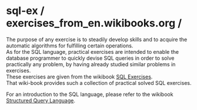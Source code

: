 # sql-ex / exercises_from_en.wikibooks.org / 

The purpose of any exercise is to steadily develop skills and to acquire 
the automatic algorithms for fulfilling certain operations.  
As for the SQL language, practical exercises are intended to enable 
the database programmer to quickly devise SQL queries in order to solve 
practically any problem, by having already studied similar problems 
in exercises.  
These exercises are given from the wikibook 
[SQL Exercises](https://en.wikibooks.org/wiki/SQL_Exercises).  
That wiki-book provides such a collection of practical solved SQL exercises.  

For an introduction to the SQL language, please refer to the wikibook 
[Structured Query Language](https://en.wikibooks.org/wiki/Structured_Query_Language).  

